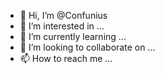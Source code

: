 - 👋 Hi, I’m @Confunius
- 👀 I’m interested in ...
- 🌱 I’m currently learning ...
- 💞️ I’m looking to collaborate on ...
- 📫 How to reach me ...

<!---
Confunius/Confunius is a ✨ special ✨ repository because its `README.md` (this file) appears on your GitHub profile.
You can click the Preview link to take a look at your changes.
--->
